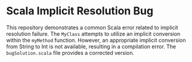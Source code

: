 # Scala Implicit Resolution Bug
This repository demonstrates a common Scala error related to implicit resolution failure.  The `MyClass` attempts to utilize an implicit conversion within the `myMethod` function. However, an appropriate implicit conversion from String to Int is not available, resulting in a compilation error. The `bugSolution.scala` file provides a corrected version.